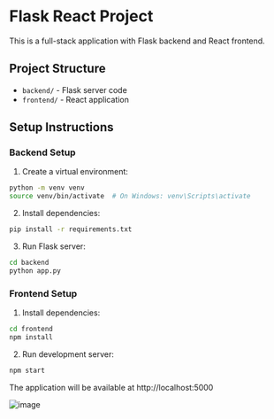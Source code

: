 # Flask React Project

This is a full-stack application with Flask backend and React frontend.

## Project Structure
- `backend/` - Flask server code
- `frontend/` - React application

## Setup Instructions

### Backend Setup
1. Create a virtual environment:
```bash
python -m venv venv
source venv/bin/activate  # On Windows: venv\Scripts\activate
```

2. Install dependencies:
```bash
pip install -r requirements.txt
```

3. Run Flask server:
```bash
cd backend
python app.py
```

### Frontend Setup
1. Install dependencies:
```bash
cd frontend
npm install
```

2. Run development server:
```bash
npm start
```

The application will be available at http://localhost:5000 

![image](https://github.com/user-attachments/assets/1eee40cb-fbe0-40a2-a27a-95e0d7fe0ee0)
